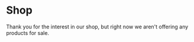 # Shop

Thank you for the interest in our shop, but right now we aren't offering any products for sale.
